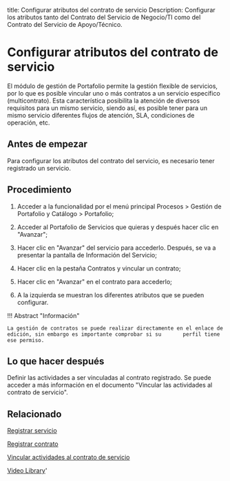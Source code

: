 title: Configurar atributos del contrato de servicio
Description: Configurar los atributos tanto del Contrato del Servicio de Negocio/TI como del Contrato del Servicio de Apoyo/Técnico.
# Configurar atributos del contrato de servicio

El módulo de gestión de Portafolio permite la gestión flexible de servicios, por lo que es posible vincular uno o más contratos a un servicio específico (multicontrato). Esta característica posibilita la atención de diversos requisitos para un mismo servicio, siendo así, es posible tener para un mismo servicio diferentes flujos de atención, SLA, condiciones de operación, etc.

Antes de empezar
--------------------

Para configurar los atributos del contrato del servicio, es necesario tener registrado un servicio.

Procedimiento
-----------------

1.  Acceder a la funcionalidad por el menú principal Procesos \> Gestión de
    Portafolio y Catálogo \> Portafolio;

2.  Acceder al Portafolio de Servicios que quieras y después hacer clic en
    "Avanzar";

3.  Hacer clic en "Avanzar" del servicio para accederlo. Después, se va a
    presentar la pantalla de Información del Servicio;

4.  Hacer clic en la pestaña Contratos y vincular un contrato;

5.  Hacer clic en "Avanzar" en el contrato para accederlo;

6.  A la izquierda se muestran los diferentes atributos que se pueden configurar.


!!! Abstract "Información"

    La gestión de contratos se puede realizar directamente en el enlace de edición, sin embargo es importante comprobar si su       perfil tiene ese permiso.


Lo que hacer después
----------------------

Definir las actividades a ser vinculadas al contrato registrado. Se puede acceder a más información
en el documento "Vincular las actividades al contrato de servicio".

Relacionado
---------

[Registrar servicio](/es-es/citsmart-platform-9/processes/portfolio-and-catalog/use/register-a-service.html)

[Registrar contrato](/es-es/citsmart-platform-9/processes/portfolio-and-catalog/configuration/register-contract.html)

[Vincular actividades al contrato de servicio](/es-es/citsmart-platform-9/processes/portfolio-and-catalog/use/link-activity-to-service-contract.html)


<i class='fa fa-youtube-play  fa-2x' style='color:#97ce17;vertical-align: middle;'> </i> [Video Library](https://www.youtube.com/playlist?list=PLB5qK2uzf2ROUXdrTeH-_n6tXmG4oPtoz)'

<!-- !!! tip "About"

    <b>Product/Version:</b> CITSmart | 8.00 &nbsp;&nbsp;
    <b>Updated:</b>01/24/2019 – Anna Martins
